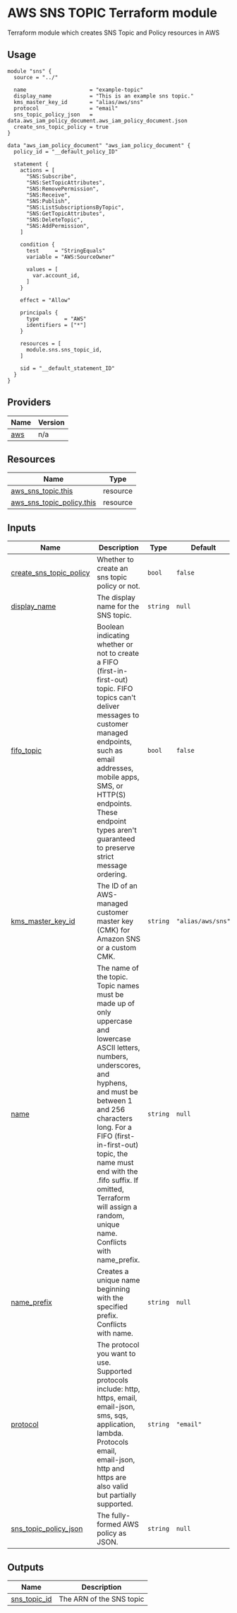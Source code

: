 <!-- BEGIN_TF_DOCS -->

# AWS SNS TOPIC Terraform module

Terraform module which creates SNS Topic and Policy resources in AWS

## Usage
```hcl
module "sns" {
  source = "../"

  name                    = "example-topic"
  display_name            = "This is an example sns topic."
  kms_master_key_id       = "alias/aws/sns"
  protocol                = "email"
  sns_topic_policy_json   = data.aws_iam_policy_document.aws_iam_policy_document.json
  create_sns_topic_policy = true
}

data "aws_iam_policy_document" "aws_iam_policy_document" {
  policy_id = "__default_policy_ID"

  statement {
    actions = [
      "SNS:Subscribe",
      "SNS:SetTopicAttributes",
      "SNS:RemovePermission",
      "SNS:Receive",
      "SNS:Publish",
      "SNS:ListSubscriptionsByTopic",
      "SNS:GetTopicAttributes",
      "SNS:DeleteTopic",
      "SNS:AddPermission",
    ]

    condition {
      test     = "StringEquals"
      variable = "AWS:SourceOwner"

      values = [
        var.account_id,
      ]
    }

    effect = "Allow"

    principals {
      type        = "AWS"
      identifiers = ["*"]
    }

    resources = [
      module.sns.sns_topic_id,
    ]

    sid = "__default_statement_ID"
  }
}
```

## Providers

| Name | Version |
|------|---------|
| <a name="provider_aws"></a> [aws](#provider\_aws) | n/a |

## Resources

| Name | Type |
|------|------|
| [aws_sns_topic.this](https://registry.terraform.io/providers/hashicorp/aws/latest/docs/resources/sns_topic) | resource |
| [aws_sns_topic_policy.this](https://registry.terraform.io/providers/hashicorp/aws/latest/docs/resources/sns_topic_policy) | resource |
## Inputs

| Name | Description | Type | Default | Required |
|------|-------------|------|---------|:--------:|
| <a name="input_create_sns_topic_policy"></a> [create\_sns\_topic\_policy](#input\_create\_sns\_topic\_policy) | Whether to create an sns topic policy or not. | `bool` | `false` | no |
| <a name="input_display_name"></a> [display\_name](#input\_display\_name) | The display name for the SNS topic. | `string` | `null` | no |
| <a name="input_fifo_topic"></a> [fifo\_topic](#input\_fifo\_topic) | Boolean indicating whether or not to create a FIFO (first-in-first-out) topic. FIFO topics can't deliver messages to customer managed endpoints, such as email addresses, mobile apps, SMS, or HTTP(S) endpoints. These endpoint types aren't guaranteed to preserve strict message ordering. | `bool` | `false` | no |
| <a name="input_kms_master_key_id"></a> [kms\_master\_key\_id](#input\_kms\_master\_key\_id) | The ID of an AWS-managed customer master key (CMK) for Amazon SNS or a custom CMK. | `string` | `"alias/aws/sns"` | no |
| <a name="input_name"></a> [name](#input\_name) | The name of the topic. Topic names must be made up of only uppercase and lowercase ASCII letters, numbers, underscores, and hyphens, and must be between 1 and 256 characters long. For a FIFO (first-in-first-out) topic, the name must end with the .fifo suffix. If omitted, Terraform will assign a random, unique name. Conflicts with name\_prefix. | `string` | `null` | no |
| <a name="input_name_prefix"></a> [name\_prefix](#input\_name\_prefix) | Creates a unique name beginning with the specified prefix. Conflicts with name. | `string` | `null` | no |
| <a name="input_protocol"></a> [protocol](#input\_protocol) | The protocol you want to use. Supported protocols include: http, https, email, email-json, sms, sqs, application, lambda. Protocols email, email-json, http and https are also valid but partially supported. | `string` | `"email"` | no |
| <a name="input_sns_topic_policy_json"></a> [sns\_topic\_policy\_json](#input\_sns\_topic\_policy\_json) | The fully-formed AWS policy as JSON. | `string` | `null` | no |
## Outputs

| Name | Description |
|------|-------------|
| <a name="output_sns_topic_id"></a> [sns\_topic\_id](#output\_sns\_topic\_id) | The ARN of the SNS topic |

<!-- END_TF_DOCS -->